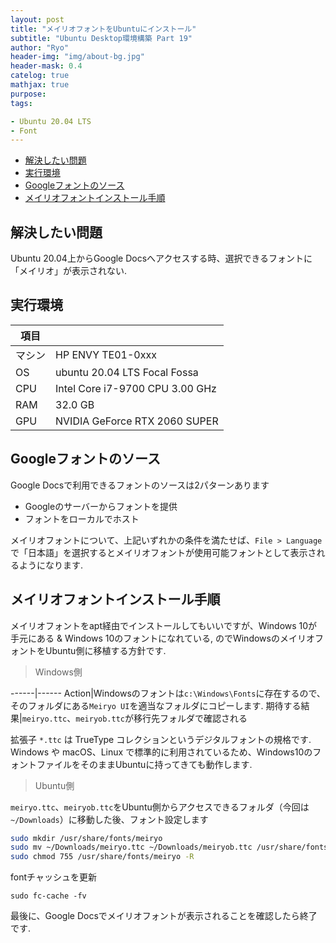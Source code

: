 ```yaml
---
layout: post
title: "メイリオフォントをUbuntuにインストール"
subtitle: "Ubuntu Desktop環境構築 Part 19"
author: "Ryo"
header-img: "img/about-bg.jpg"
header-mask: 0.4
catelog: true
mathjax: true
purpose: 
tags:

- Ubuntu 20.04 LTS
- Font
---
```





<!-- START doctoc generated TOC please keep comment here to allow auto update -->
<!-- DON'T EDIT THIS SECTION, INSTEAD RE-RUN doctoc TO UPDATE -->

- [解決したい問題](#%E8%A7%A3%E6%B1%BA%E3%81%97%E3%81%9F%E3%81%84%E5%95%8F%E9%A1%8C)
- [実行環境](#%E5%AE%9F%E8%A1%8C%E7%92%B0%E5%A2%83)
- [Googleフォントのソース](#google%E3%83%95%E3%82%A9%E3%83%B3%E3%83%88%E3%81%AE%E3%82%BD%E3%83%BC%E3%82%B9)
- [メイリオフォントインストール手順](#%E3%83%A1%E3%82%A4%E3%83%AA%E3%82%AA%E3%83%95%E3%82%A9%E3%83%B3%E3%83%88%E3%82%A4%E3%83%B3%E3%82%B9%E3%83%88%E3%83%BC%E3%83%AB%E6%89%8B%E9%A0%86)

<!-- END doctoc generated TOC please keep comment here to allow auto update -->

## 解決したい問題

Ubuntu 20.04上からGoogle Docsへアクセスする時、選択できるフォントに「メイリオ」が表示されない.

## 実行環境

|項目||
|---|---| 	 
|マシン| 	HP ENVY TE01-0xxx|
|OS |	ubuntu 20.04 LTS Focal Fossa|
|CPU| 	Intel Core i7-9700 CPU 3.00 GHz|
|RAM| 	32.0 GB|
|GPU| 	NVIDIA GeForce RTX 2060 SUPER|


## Googleフォントのソース

Google Docsで利用できるフォントのソースは2パターンあります

- Googleのサーバーからフォントを提供
- フォントをローカルでホスト

メイリオフォントについて、上記いずれかの条件を満たせば、`File > Language`で「日本語」を選択するとメイリオフォントが使用可能フォントとして表示されるようになります.

## メイリオフォントインストール手順

メイリオフォントをapt経由でインストールしてもいいですが、Windows 10が手元にある & Windows 10のフォントになれている, のでWindowsのメイリオフォントをUbuntu側に移植する方針です.

> Windows側

------|------
Action|Windowsのフォントは`c:\Windows\Fonts`に存在するので、そのフォルダにある`Meiryo UI`を適当なフォルダにコピーします. 
期待する結果|`meiryo.ttc`、`meiryob.ttc`が移行先フォルダで確認される

拡張子 `*.ttc` は TrueType コレクションというデジタルフォントの規格です. Windows や macOS、Linux で標準的に利用されているため、Windows10のフォントファイルをそのままUbuntuに持ってきても動作します. 

> Ubuntu側

`meiryo.ttc`、`meiryob.ttc`をUbuntu側からアクセスできるフォルダ（今回は`~/Downloads`）に移動した後、フォント設定します

```zsh
sudo mkdir /usr/share/fonts/meiryo
sudo mv ~/Downloads/meiryo.ttc ~/Downloads/meiryob.ttc /usr/share/fonts/meiryo
sudo chmod 755 /usr/share/fonts/meiryo -R
```

fontチャッシュを更新

```
sudo fc-cache -fv
```

最後に、Google Docsでメイリオフォントが表示されることを確認したら終了です.
